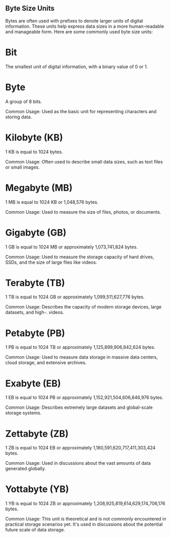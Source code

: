 ## Byte Size Units

Bytes are often used with prefixes to denote larger units of digital information. These units help express data sizes in a more human-readable and manageable form. Here are some commonly used byte size units:

# Bit
The smallest unit of digital information, with a binary value of 0 or 1.
# Byte
A group of 8 bits.

Common Usage: Used as the basic unit for representing characters and storing data.
# Kilobyte (KB)
1 KB is equal to 1024 bytes.

Common Usage: Often used to describe small data sizes, such as text files or small images.
# Megabyte (MB)
1 MB is equal to 1024 KB or 1,048,576 bytes.

Common Usage: Used to measure the size of files, photos, or documents.
# Gigabyte (GB)
1 GB is equal to 1024 MB or approximately 1,073,741,824 bytes.

Common Usage: Used to measure the storage capacity of hard drives, SSDs, and the size of large files like videos.
# Terabyte (TB)
1 TB is equal to 1024 GB or approximately 1,099,511,627,776 bytes.

Common Usage: Describes the capacity of modern storage devices, large datasets, and high-. videos.
# Petabyte (PB)
1 PB is equal to 1024 TB or approximately 1,125,899,906,842,624 bytes.

Common Usage: Used to measure data storage in massive data centers, cloud storage, and extensive archives.
# Exabyte (EB)
1 EB is equal to 1024 PB or approximately 1,152,921,504,606,846,976 bytes.

Common Usage: Describes extremely large datasets and global-scale storage systems.
# Zettabyte (ZB)
1 ZB is equal to 1024 EB or approximately 1,180,591,620,717,411,303,424 bytes.

Common Usage: Used in discussions about the vast amounts of data generated globally.
# Yottabyte (YB)
1 YB is equal to 1024 ZB or approximately 1,208,925,819,614,629,174,706,176 bytes.

Common Usage: This unit is theoretical and is not commonly encountered in practical storage scenarios yet. It's used in discussions about the potential future scale of data storage.
